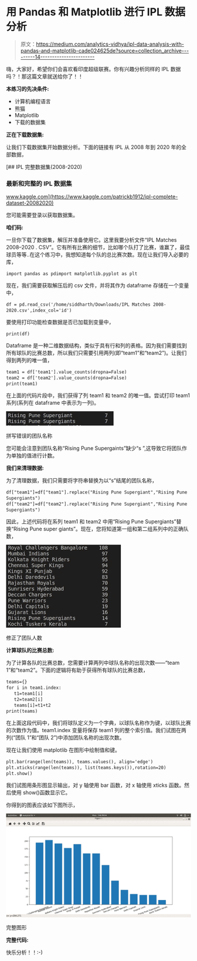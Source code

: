 # 用 Pandas 和 Matplotlib 进行 IPL 数据分析

> 原文：<https://medium.com/analytics-vidhya/ipl-data-analysis-with-pandas-and-matplotlib-cade024625de?source=collection_archive---------14----------------------->

嗨，大家好，希望你们会喜欢看印度超级联赛。你有兴趣分析同样的 IPL 数据吗？！那这篇文章就送给你了！！

**本练习的先决条件:**

*   计算机编程语言
*   熊猫
*   Matplotlib
*   下载的数据集

**正在下载数据集:**

让我们下载数据集开始数据分析。下面的链接有 IPL 从 2008 年到 2020 年的全部数据，

[](https://www.kaggle.com/patrickb1912/ipl-complete-dataset-20082020) [## IPL 完整数据集(2008-2020)

### 最新和完整的 IPL 数据集

www.kaggle.com](https://www.kaggle.com/patrickb1912/ipl-complete-dataset-20082020) 

您可能需要登录以获取数据集。

**咱们码:**

一旦你下载了数据集，解压并准备使用它。这里我要分析文件“IPL Matches 2008–2020 . CSV”。它有所有比赛的细节，比如哪个队打了比赛，谁赢了，最佳球员等等..在这个练习中，我想知道每个队的总比赛次数。现在让我们导入必要的库，

```
import pandas as pdimport matplotlib.pyplot as plt
```

现在，我们需要获取解压后的 csv 文件，并将其作为 dataframe 存储在一个变量中，

```
df = pd.read_csv('/home/siddharth/Downloads/IPL Matches 2008-2020.csv',index_col='id')
```

要使用打印功能检查数据是否已加载到变量中，

```
print(df)
```

Dataframe 是一种二维数据结构，类似于具有行和列的表格。因为我们需要找到所有球队的比赛总数，所以我们只需要引用两列(即“team1”和“team2”)。让我们得到两列的唯一值，

```
team1 = df['team1'].value_counts(dropna=False)
team2 = df['team2'].value_counts(dropna=False)
print(team1)
```

在上面的代码片段中，我们获得了列 team1 和 team2 的唯一值。尝试打印 team1 系列(系列在 dataframe 中表示为一列)。

![](img/e7e9d2b0902d7f3a5539504c4b6a6625.png)

拼写错误的团队名称

您可能会注意到团队名称“Rising Pune Supergaints”缺少“s ”,这导致它将团队作为单独的值进行计数。

**我们来清理数据:**

为了清理数据，我们只需要将字符串替换为以“s”结尾的团队名称，

```
df["team1"]=df["team1"].replace("Rising Pune Supergiant","Rising Pune Supergiants")
df["team2"]=df["team2"].replace("Rising Pune Supergiant","Rising Pune Supergiants")
```

因此，上述代码将在系列 team1 和 team2 中用“Rising Pune Supergiants”替换“Rising Pune super giants”。现在，您将知道第一组和第二组系列中的正确队数，

![](img/f35202b7396778397253f1ab6ac104f3.png)

修正了团队人数

**计算球队的比赛总数:**

为了计算各队的比赛总数，您需要计算两列中球队名称的出现次数——“team 1”和“team2”。下面的逻辑将有助于获得所有球队的比赛总数，

```
teams={}
for i in team1.index:
   t1=team1[i]
   t2=team2[i]
   teams[i]=t1+t2
print(teams)
```

在上面这段代码中，我们将球队定义为一个字典，以球队名称作为键，以球队比赛的次数作为值。team1.index 变量将保存 team1 列的整个索引值。我们试图在两列(“团队 1”和“团队 2”)中添加团队名称的出现次数。

现在让我们使用 matplotlib 在图形中绘制值和键。

```
plt.bar(range(len(teams)), teams.values(), align='edge')
plt.xticks(range(len(teams)), list(teams.keys()),rotation=20)
plt.show()
```

我们试图用条形图显示输出，对 y 轴使用 bar 函数，对 x 轴使用 xticks 函数。然后使用 show()函数显示它。

你得到的图表应该如下图所示，

![](img/6ce42bcff21799c660bb84037cc10a2e.png)

完整图形

**完整代码:**

快乐分析！！:-)